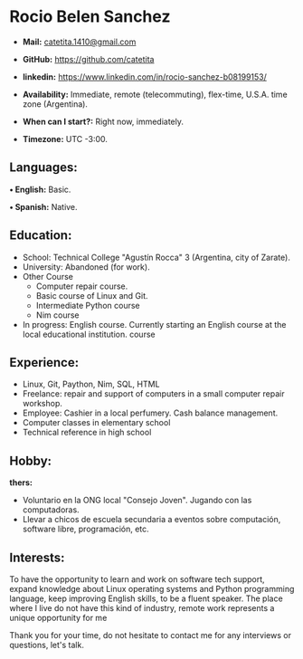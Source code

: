 **Rocio Belen Sanchez**
==================



* **Mail:**               catetita.1410@gmail.com
* **GitHub:**             https://github.com/catetita    
* **linkedin:**           https://www.linkedin.com/in/rocio-sanchez-b08199153/
                                                                              
* **Availability:**    Immediate, remote (telecommuting), flex-time, U.S.A. time zone (Argentina).
* **When can I start?:**  Right now, immediately.
* **Timezone:**           UTC -3:00.


**Languages:**
----

**• English:**          Basic.

**• Spanish:**          Native.


**Education:**
------

* School: Technical College "Agustín Rocca" 3 (Argentina, city of Zarate).
* University: Abandoned (for work).
* Other Course
    * Computer repair course.
    * Basic course of Linux and Git.
    * Intermediate Python course
    * Nim course
* In progress: English course. Currently starting an English course at the local educational institution.
course

**Experience:**
-------

* Linux, Git, Paython, Nim, SQL, HTML
* Freelance: repair and support of computers in a small computer repair workshop.
* Employee: Cashier in a local perfumery. Cash balance management.
* Computer classes in elementary school
* Technical reference in high school

  

**Hobby:**
-------

**thers:**  
* Voluntario en la ONG local "Consejo Joven". Jugando con las computadoras.
* Llevar a chicos de escuela secundaria a eventos sobre computación, software libre, programación, etc.
  
**Interests:**
---------

To have the opportunity to learn and work on software tech support,
expand knowledge about Linux operating systems and Python programming language,
keep improving English skills, to be a fluent speaker.
The place where I live do not have this kind of industry, remote work represents a unique opportunity for me


Thank you for your time, do not hesitate to contact me for any interviews or questions, let's talk.
